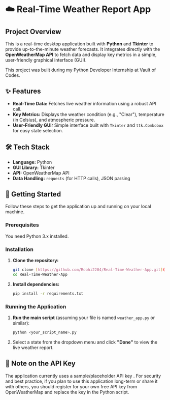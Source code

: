 # ☁️ Real-Time Weather Report App

 

## Project Overview

This is a real-time desktop application built with **Python** and **Tkinter** to provide up-to-the-minute weather forecasts. It integrates directly with the **OpenWeatherMap API** to fetch data and display key metrics in a simple, user-friendly graphical interface (GUI).

This project was built during my Python Developer Internship at Vault of Codes.

## ✨ Features

* **Real-Time Data:** Fetches live weather information using a robust API call.
* **Key Metrics:** Displays the weather condition (e.g., "Clear"), temperature (in Celsius), and atmospheric pressure.
* **User-Friendly GUI:** Simple interface built with `Tkinter` and `ttk.Combobox` for easy state selection.

## 🛠️ Tech Stack

* **Language:** Python
* **GUI Library:** Tkinter
* **API:** OpenWeatherMap API
* **Data Handling:** `requests` (for HTTP calls), JSON parsing

## 🚀 Getting Started

Follow these steps to get the application up and running on your local machine.

### Prerequisites

You need Python 3.x installed.

### Installation

1.  **Clone the repository:**
    ```bash
    git clone [https://github.com/Roohi2204/Real-Time-Weather-App.git](https://github.com/Roohi2204/Real-Time-Weather-App.git)
    cd Real-Time-Weather-App
    ```

2.  **Install dependencies:**
    ```bash
    pip install -r requirements.txt
    ```

### Running the Application

1.  **Run the main script** (assuming your file is named `weather_app.py` or similar):
    ```bash
    python <your_script_name>.py
    ```

2.  Select a state from the dropdown menu and click **"Done"** to view the live weather report.

## 🔑 Note on the API Key

The application currently uses a sample/placeholder API key . For security and best practice, if you plan to use this application long-term or share it with others, you should register for your own free API key from OpenWeatherMap and replace the key in the Python script.
